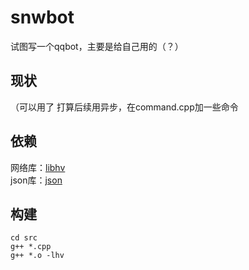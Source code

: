 # snwbot

试图写一个qqbot，主要是给自己用的（？）

## 现状
（可以用了
打算后续用异步，在command.cpp加一些命令

## 依赖
网络库：[libhv](https://github.com/ithewei/libhv)   
json库：[json](https://github.com/nlohmann/json)   

## 构建
``` shelli
cd src
g++ *.cpp
g++ *.o -lhv
```



